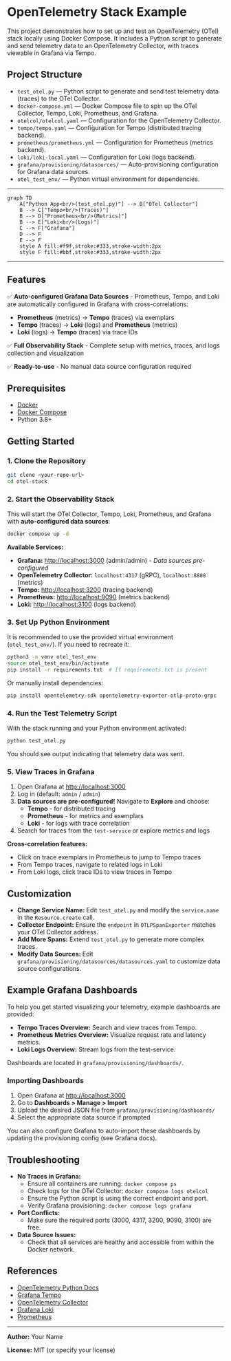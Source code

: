 # OpenTelemetry Stack Example

This project demonstrates how to set up and test an OpenTelemetry (OTel) stack locally using Docker Compose. It includes a Python script to generate and send telemetry data to an OpenTelemetry Collector, with traces viewable in Grafana via Tempo.

## Project Structure

- `test_otel.py` — Python script to generate and send test telemetry data (traces) to the OTel Collector.
- `docker-compose.yml` — Docker Compose file to spin up the OTel Collector, Tempo, Loki, Prometheus, and Grafana.
- `otelcol/otelcol.yaml` — Configuration for the OpenTelemetry Collector.
- `tempo/tempo.yaml` — Configuration for Tempo (distributed tracing backend).
- `prometheus/prometheus.yml` — Configuration for Prometheus (metrics backend).
- `loki/loki-local.yaml` — Configuration for Loki (logs backend).
- `grafana/provisioning/datasources/` — Auto-provisioning configuration for Grafana data sources.
- `otel_test_env/` — Python virtual environment for dependencies.

---

```mermaid
graph TD
    A["Python App<br/>(test_otel.py)"] --> B["OTel Collector"]
    B --> C["Tempo<br/>(Traces)"]
    B --> D["Prometheus<br/>(Metrics)"]
    B --> E["Loki<br/>(Logs)"]
    C --> F["Grafana"]
    D --> F
    E --> F
    style A fill:#f9f,stroke:#333,stroke-width:2px
    style F fill:#bbf,stroke:#333,stroke-width:2px
```

---

## Features

✅ **Auto-configured Grafana Data Sources** - Prometheus, Tempo, and Loki are automatically configured in Grafana with cross-correlations:
- **Prometheus** (metrics) → **Tempo** (traces) via exemplars
- **Tempo** (traces) → **Loki** (logs) and **Prometheus** (metrics) 
- **Loki** (logs) → **Tempo** (traces) via trace IDs

✅ **Full Observability Stack** - Complete setup with metrics, traces, and logs collection and visualization

✅ **Ready-to-use** - No manual data source configuration required

## Prerequisites

- [Docker](https://www.docker.com/get-started)
- [Docker Compose](https://docs.docker.com/compose/)
- Python 3.8+

## Getting Started

### 1. Clone the Repository

```bash
git clone <your-repo-url>
cd otel-stack
```

### 2. Start the Observability Stack

This will start the OTel Collector, Tempo, Loki, Prometheus, and Grafana with **auto-configured data sources**:

```bash
docker compose up -d
```

**Available Services:**
- **Grafana:** [http://localhost:3000](http://localhost:3000) (admin/admin) - *Data sources pre-configured*
- **OpenTelemetry Collector:** `localhost:4317` (gRPC), `localhost:8888` (metrics)
- **Tempo:** [http://localhost:3200](http://localhost:3200) (tracing backend)
- **Prometheus:** [http://localhost:9090](http://localhost:9090) (metrics backend)  
- **Loki:** [http://localhost:3100](http://localhost:3100) (logs backend)

### 3. Set Up Python Environment

It is recommended to use the provided virtual environment (`otel_test_env/`). If you need to recreate it:

```bash
python3 -m venv otel_test_env
source otel_test_env/bin/activate
pip install -r requirements.txt  # If requirements.txt is present
```

Or manually install dependencies:

```bash
pip install opentelemetry-sdk opentelemetry-exporter-otlp-proto-grpc
```

### 4. Run the Test Telemetry Script

With the stack running and your Python environment activated:

```bash
python test_otel.py
```

You should see output indicating that telemetry data was sent.

### 5. View Traces in Grafana

1. Open Grafana at [http://localhost:3000](http://localhost:3000)
2. Log in (default: `admin` / `admin`)
3. **Data sources are pre-configured!** Navigate to **Explore** and choose:
   - **Tempo** - for distributed tracing
   - **Prometheus** - for metrics and exemplars
   - **Loki** - for logs with trace correlation
4. Search for traces from the `test-service` or explore metrics and logs

**Cross-correlation features:**
- Click on trace exemplars in Prometheus to jump to Tempo traces
- From Tempo traces, navigate to related logs in Loki
- From Loki logs, click trace IDs to view traces in Tempo

## Customization

- **Change Service Name:** Edit `test_otel.py` and modify the `service.name` in the `Resource.create` call.
- **Collector Endpoint:** Ensure the `endpoint` in `OTLPSpanExporter` matches your OTel Collector address.
- **Add More Spans:** Extend `test_otel.py` to generate more complex traces.
- **Modify Data Sources:** Edit `grafana/provisioning/datasources/datasources.yaml` to customize data source configurations.

## Example Grafana Dashboards

To help you get started visualizing your telemetry, example dashboards are provided:

- **Tempo Traces Overview:** Search and view traces from Tempo.
- **Prometheus Metrics Overview:** Visualize request rate and latency metrics.
- **Loki Logs Overview:** Stream logs from the test-service.

Dashboards are located in `grafana/provisioning/dashboards/`.

### Importing Dashboards

1. Open Grafana at [http://localhost:3000](http://localhost:3000)
2. Go to **Dashboards > Manage > Import**
3. Upload the desired JSON file from `grafana/provisioning/dashboards/`
4. Select the appropriate data source if prompted

You can also configure Grafana to auto-import these dashboards by updating the provisioning config (see Grafana docs).

## Troubleshooting

- **No Traces in Grafana:**
  - Ensure all containers are running: `docker compose ps`
  - Check logs for the OTel Collector: `docker compose logs otelcol`
  - Ensure the Python script is using the correct endpoint and port.
  - Verify Grafana provisioning: `docker compose logs grafana`
- **Port Conflicts:**
  - Make sure the required ports (3000, 4317, 3200, 9090, 3100) are free.
- **Data Source Issues:**
  - Check that all services are healthy and accessible from within the Docker network.

## References

- [OpenTelemetry Python Docs](https://opentelemetry.io/docs/instrumentation/python/)
- [Grafana Tempo](https://grafana.com/oss/tempo/)
- [OpenTelemetry Collector](https://opentelemetry.io/docs/collector/)
- [Grafana Loki](https://grafana.com/oss/loki/)
- [Prometheus](https://prometheus.io/)

---

**Author:** Your Name

**License:** MIT (or specify your license)